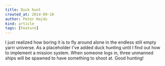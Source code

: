 ```yaml
---
title: Duck hunt
created_at: 2014-09-18
author: Peter Hajdu
kind: article
tags: [Feature]
---
```


I just realized how boring it is to fly around alone in the endless still empty yarrr universe.
As a placeholder I've added duck hunting until I find out how to implement a mission system. When
someone logs in, three unmanned ships will be spawned to have something to shoot at. Good hunting!

